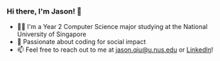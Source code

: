 ### Hi there, I'm Jason! 👋

- 👨‍💻 I'm a Year 2 Computer Science major studying at the National University of Singapore
- 🔎 Passionate about coding for social impact
- 📫 Feel free to reach out to me at [jason.qiu@u.nus.edu](mailto:jason.qiu@u.nus.edu) or [LinkedIn](https://www.linkedin.com/in/jasonqiu212/)!
